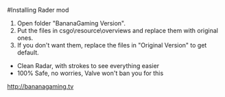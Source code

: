 #Installing Rader mod

1. Open folder "BananaGaming Version".
2. Put the files in csgo\resource\overviews and replace them with original ones.
3. If you don't want them, replace the files in "Original Version" to get default.

- Clean Radar, with strokes to see everything easier
- 100% Safe, no worries, Valve won't ban you for this

http://bananagaming.tv
